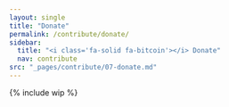 ```yaml
---
layout: single
title: "Donate"
permalink: /contribute/donate/
sidebar:
  title: "<i class='fa-solid fa-bitcoin'></i> Donate"
  nav: contribute
src: "_pages/contribute/07-donate.md"
--- 
```


{% include wip %}